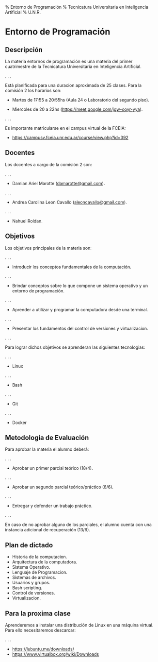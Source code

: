% Entorno de Programación
% Tecnicatura Universitaria en Inteligencia Artificial
% U.N.R.

# Entorno de Programación

## Descripción

La materia entornos de programación es una materia del primer cuatrimestre de
la Tecnicatura Universitaria en Inteligencia Artificial.

. . .

Está planificada para una duracion aproximada de 25 clases. Para la comisión 2
los horarios son:

* Martes de 17:55 a 20:55hs (Aula 24 o Laboratorio del segundo piso).

* Miercoles de 20 a 22hs (https://meet.google.com/jgw-ooyr-yya).

. . .

Es importante matricularse en el campus virtual de la FCEIA:

* https://campusv.fceia.unr.edu.ar/course/view.php?id=392

## Docentes

Los docentes a cargo de la comisión 2 son:

. . .

* Damian Ariel Marotte (damarotte@gmail.com).

. . .

* Andrea Carolina Leon Cavallo (aleoncavallo@gmail.com).

. . .

* Nahuel Roldan.

## Objetivos

Los objetivos principales de la materia son:

. . .

* Introducir los conceptos fundamentales de la computación.

. . .

* Brindar conceptos sobre lo que compone un sistema operativo y un entorno de
programación.

. . .

* Aprender a utilizar y programar la computadora desde una terminal.

. . .

* Presentar los fundamentos del control de versiones y virtualizacion.

. . .

Para lograr dichos objetivos se aprenderan las siguientes tecnologias:

. . .

* Linux

. . .

* Bash

. . .

* Git

. . .

* Docker

## Metodología de Evaluación

Para aprobar la materia el alumno deberá:

. . .

* Aprobar un primer parcial teórico (18/4).

. . .

* Aprobar un segundo parcial teórico/práctico (6/6).

. . .

* Entregar y defender un trabajo práctico.

. . .

En caso de no aprobar alguno de los parciales, el alumno cuenta con una
instancia adicional de recuperación (13/6).

## Plan de dictado

* Historia de la computacion.
* Arquitectura de la computadora.
* Sistema Operativo.
* Lenguaje de Programacion.
* Sistemas de archivos.
* Usuarios y grupos.
* Bash scripting.
* Control de versiones.
* Virtualizacion.

## Para la proxima clase

Aprenderemos a instalar una distribución de Linux en una máquina virtual.
Para ello necesitaremos descarcar:

. . .

* https://lubuntu.me/downloads/
* https://www.virtualbox.org/wiki/Downloads

